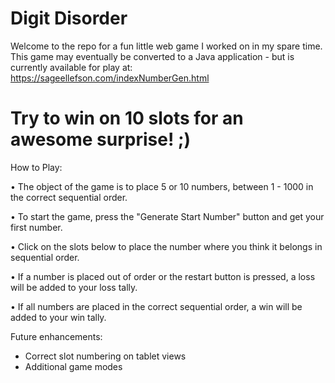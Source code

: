 # Digit Disorder 

Welcome to the repo for a fun little web game I worked on in my spare time. 
This game may eventually be converted to a Java application - but is currently available for play at: https://sageellefson.com/indexNumberGen.html

# Try to win on 10 slots for an awesome surprise! ;) 

How to Play:

• The object of the game is to place 5 or 10 numbers, between 1 - 1000 in the correct sequential order.

• To start the game, press the "Generate Start Number" button and get your first number.

• Click on the slots below to place the number where you think it belongs in sequential order.

• If a number is placed out of order or the restart button is pressed, a loss will be added to your loss tally.

• If all numbers are placed in the correct sequential order, a win will be added to your win tally.



Future enhancements: 

- Correct slot numbering on tablet views
- Additional game modes
